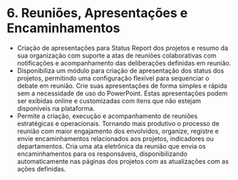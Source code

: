 # 6. Reuniões, Apresentações e Encaminhamentos 

- Criação de apresentações para Status Report dos projetos e resumo da sua organização com suporte a atas de reuniões colaborativas com notificações e acompanhamento das deliberações definidas em reunião.
- Disponibiliza um módulo para criação de apresentação dos status dos projetos, permitindo uma configuração flexível para sequenciar o debate em reunião. Crie suas apresentações de forma simples e rápida sem a necessidade de uso do PowerPoint. Estas apresentações podem ser exibidas online e customizadas com itens que não estejam disponíveis na plataforma.
- Permite a criação, execução e acompanhamento de reuniões estratégicas e operacionais. Tornando mais produtivo o processo de reunião com maior engajamento dos envolvidos, organize, registre e envie encaminhamentos relacionados aos projetos, indicadores ou departamentos. Cria uma ata eletrônica da reunião que envia os encaminhamentos para os responsáveis, disponibilizando automaticamente nas páginas dos projetos com as atualizações com as ações definidas.

